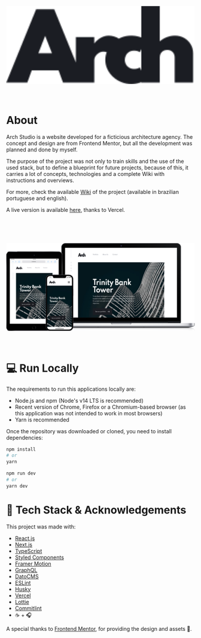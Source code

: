 <div style="display: flex; justify-content: center; margin-bottom: 80px">
  <img src="./public/assets/logo.svg" alt="drawing" width="100%"/>
</div>

# About

Arch Studio is a website developed for a ficticious architecture agency. The concept and design are from Frontend Mentor, but all the development was planned and done by myself.

The purpose of the project was not only to train skills and the use of the used stack, but to define a blueprint for future projects, because of this, it carries a lot of concepts, technologies and a complete Wiki with instructions and overviews.

For more, check the available [Wiki](https://github.com/leonardonegrao/arch-studio/wiki) of the project (available in brazilian portuguese and english).

A live version is available [here](https://arch-studio-blush.vercel.app/), thanks to Vercel.

<div style="display: flex; justify-content: center; margin: 80px 0;">
  <img src="./mocks-arch-studio.png" alt="drawing" width="100%"/>
</div>

# 💻 Run Locally

The requirements to run this applications locally are:

- Node.js and npm (Node's v14 LTS is recommended)
- Recent version of Chrome, Firefox or a Chromium-based browser (as this application was not intended to work in most browsers)
- Yarn is recommended

Once the repository was downloaded or cloned, you need to install dependencies:

```bash
npm install
# or
yarn
```

```bash
npm run dev
# or
yarn dev
```

# 🤝 Tech Stack & Acknowledgements

This project was made with:

- [React.js](https://github.com/facebook/react)
- [Next.js](https://github.com/vercel/next.js/)
- [TypeScript](https://github.com/microsoft/TypeScript)
- [Styled Components](https://github.com/styled-components/styled-components)
- [Framer Motion](https://github.com/framer/motion)
- [GraphQL](https://github.com/graphql/graphql-js)
- [DatoCMS](https://www.datocms.com/)
- [ESLint](https://github.com/eslint/eslint)
- [Husky](https://github.com/typicode/husky)
- [Vercel](https://vercel.com/dashboard)
- [Lottie](https://github.com/chenqingspring/react-lottie)
- [Commitlint](https://github.com/conventional-changelog/commitlint)
- ☕ + 🎧

A special thanks to [Frontend Mentor](https://www.frontendmentor.io/solutions), for providing the design and assets 🙏.


